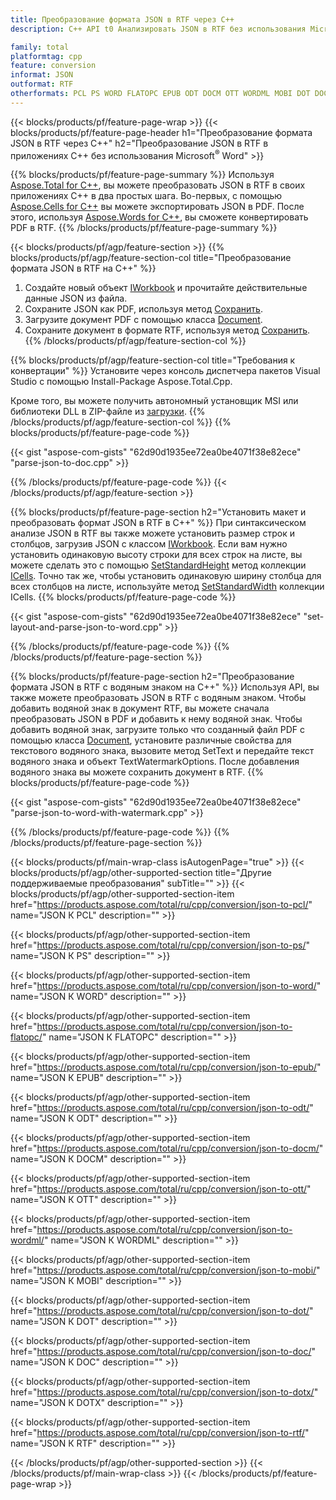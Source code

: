 ```yaml
---
title: Преобразование формата JSON в RTF через C++
description: C++ API t0 Анализировать JSON в RTF без использования Microsoft Word

family: total
platformtag: cpp
feature: conversion
informat: JSON
outformat: RTF
otherformats: PCL PS WORD FLATOPC EPUB ODT DOCM OTT WORDML MOBI DOT DOC DOTX CHM
---
```

{{< blocks/products/pf/feature-page-wrap >}}
{{< blocks/products/pf/feature-page-header h1="Преобразование формата JSON в RTF через C++" h2="Преобразование JSON в RTF в приложениях C++ без использования Microsoft<sup>&reg;</sup> Word" >}}

{{% blocks/products/pf/feature-page-summary %}}
Используя [Aspose.Total for C++](https://products.aspose.com/total/cpp/), вы можете преобразовать JSON в RTF в своих приложениях C++ в два простых шага. Во-первых, с помощью [Aspose.Cells for C++](https://products.aspose.com/cells/cpp/) вы можете экспортировать JSON в PDF. После этого, используя [Aspose.Words for C++](https://products.aspose.com/words/cppp/), вы сможете конвертировать PDF в RTF. 
{{% /blocks/products/pf/feature-page-summary  %}}

{{< blocks/products/pf/agp/feature-section >}}
{{% blocks/products/pf/agp/feature-section-col title="Преобразование формата JSON в RTF на C++" %}}
1. Создайте новый объект [IWorkbook](https://reference.aspose.com/cells/cpp/class/aspose.cells.i_workbook) и прочитайте действительные данные JSON из файла.
2. Сохраните JSON как PDF, используя метод [Сохранить](https://reference.aspose.com/cells/cpp/class/aspose.cells.i_workbook#a9460f52a2dec8f4bf623a4905167d997).
3. Загрузите документ PDF с помощью класса [Document](https://reference.aspose.com/words/cpp/class/aspose.words.document).
4. Сохраните документ в формате RTF, используя метод [Сохранить](https://reference.aspose.com/words/cpp/class/aspose.words.document#save_string_saveformat).
{{% /blocks/products/pf/agp/feature-section-col %}}

{{% blocks/products/pf/agp/feature-section-col title="Требования к конвертации" %}}
Установите через консоль диспетчера пакетов Visual Studio с помощью Install-Package Aspose.Total.Cpp.

Кроме того, вы можете получить автономный установщик MSI или библиотеки DLL в ZIP-файле из [загрузки](https://releases.aspose.comtotal/cpp).
{{% /blocks/products/pf/agp/feature-section-col %}}
{{% blocks/products/pf/feature-page-code %}}

{{< gist "aspose-com-gists" "62d90d1935ee72ea0be4071f38e82ece" "parse-json-to-doc.cpp" >}}



{{% /blocks/products/pf/feature-page-code %}}
{{< /blocks/products/pf/agp/feature-section >}}

{{% blocks/products/pf/feature-page-section  h2="Установить макет и преобразовать формат JSON в RTF в C++" %}}
При синтаксическом анализе JSON в RTF вы также можете установить размер строк и столбцов, загрузив JSON с классом [IWorkbook](https://reference.aspose.com/cells/cpp/class/aspose.cells.i_workbook). Если вам нужно установить одинаковую высоту строки для всех строк на листе, вы можете сделать это с помощью [SetStandardHeight](https://reference.aspose.com/cells/cpp/class/aspose.cells.i_cell#a0b79a3163e2b601aa1b6a6a1e3f1467f ) метод коллекции [ICells](https://reference.aspose.com/cells/cpp/class/aspose.cells.i_cell). Точно так же, чтобы установить одинаковую ширину столбца для всех столбцов на листе, используйте метод [SetStandardWidth](https://reference.aspose.com/cells/cpp/class/aspose.cells.i_cell#a48f5dbccc3bf4bb9e6e882094b500bd7) коллекции ICells.
{{% blocks/products/pf/feature-page-code %}}

{{< gist "aspose-com-gists" "62d90d1935ee72ea0be4071f38e82ece" "set-layout-and-parse-json-to-word.cpp" >}}

{{% /blocks/products/pf/feature-page-code  %}}
{{% /blocks/products/pf/feature-page-section %}}

{{% blocks/products/pf/feature-page-section  h2="Преобразование формата JSON в RTF с водяным знаком на C++" %}}
Используя API, вы также можете преобразовать JSON в RTF с водяным знаком. Чтобы добавить водяной знак в документ RTF, вы можете сначала преобразовать JSON в PDF и добавить к нему водяной знак. Чтобы добавить водяной знак, загрузите только что созданный файл PDF с помощью класса [Document](https://reference.aspose.com/words/cpp/class/aspose.words.document), установите различные свойства для текстового водяного знака,
вызовите метод SetText и передайте текст водяного знака и объект TextWatermarkOptions. После добавления водяного знака вы можете сохранить документ в RTF.
{{% blocks/products/pf/feature-page-code %}}

{{< gist "aspose-com-gists" "62d90d1935ee72ea0be4071f38e82ece" "parse-json-to-word-with-watermark.cpp" >}}

{{% /blocks/products/pf/feature-page-code  %}}
{{% /blocks/products/pf/feature-page-section %}}

{{< blocks/products/pf/main-wrap-class isAutogenPage="true" >}}
{{< blocks/products/pf/agp/other-supported-section title="Другие поддерживаемые преобразования" subTitle="" >}}
{{< blocks/products/pf/agp/other-supported-section-item href="https://products.aspose.com/total/ru/cpp/conversion/json-to-pcl/" name="JSON К PCL" description="" >}}

{{< blocks/products/pf/agp/other-supported-section-item href="https://products.aspose.com/total/ru/cpp/conversion/json-to-ps/" name="JSON К PS" description="" >}}

{{< blocks/products/pf/agp/other-supported-section-item href="https://products.aspose.com/total/ru/cpp/conversion/json-to-word/" name="JSON К WORD" description="" >}}

{{< blocks/products/pf/agp/other-supported-section-item href="https://products.aspose.com/total/ru/cpp/conversion/json-to-flatopc/" name="JSON К FLATOPC" description="" >}}

{{< blocks/products/pf/agp/other-supported-section-item href="https://products.aspose.com/total/ru/cpp/conversion/json-to-epub/" name="JSON К EPUB" description="" >}}

{{< blocks/products/pf/agp/other-supported-section-item href="https://products.aspose.com/total/ru/cpp/conversion/json-to-odt/" name="JSON К ODT" description="" >}}

{{< blocks/products/pf/agp/other-supported-section-item href="https://products.aspose.com/total/ru/cpp/conversion/json-to-docm/" name="JSON К DOCM" description="" >}}

{{< blocks/products/pf/agp/other-supported-section-item href="https://products.aspose.com/total/ru/cpp/conversion/json-to-ott/" name="JSON К OTT" description="" >}}

{{< blocks/products/pf/agp/other-supported-section-item href="https://products.aspose.com/total/ru/cpp/conversion/json-to-wordml/" name="JSON К WORDML" description="" >}}

{{< blocks/products/pf/agp/other-supported-section-item href="https://products.aspose.com/total/ru/cpp/conversion/json-to-mobi/" name="JSON К MOBI" description="" >}}

{{< blocks/products/pf/agp/other-supported-section-item href="https://products.aspose.com/total/ru/cpp/conversion/json-to-dot/" name="JSON К DOT" description="" >}}

{{< blocks/products/pf/agp/other-supported-section-item href="https://products.aspose.com/total/ru/cpp/conversion/json-to-doc/" name="JSON К DOC" description="" >}}

{{< blocks/products/pf/agp/other-supported-section-item href="https://products.aspose.com/total/ru/cpp/conversion/json-to-dotx/" name="JSON К DOTX" description="" >}}

{{< blocks/products/pf/agp/other-supported-section-item href="https://products.aspose.com/total/ru/cpp/conversion/json-to-rtf/" name="JSON К RTF" description="" >}}


{{< /blocks/products/pf/agp/other-supported-section >}}
{{< /blocks/products/pf/main-wrap-class >}}
{{< /blocks/products/pf/feature-page-wrap >}}